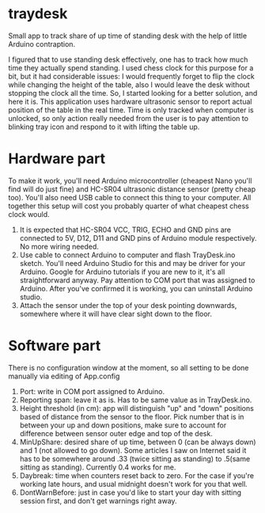 # traydesk
Small app to track share of up time of standing desk with the help of little Arduino contraption.

I figured that to use standing desk effectively, one has to track how much time they actually spend standing. I used chess clock for this purpose for a bit, but it had considerable issues: I would frequently forget to flip the clock while changing the height of the table, also I would leave the desk without stopping the clock all the time. 
So, I started looking for a better solution, and here it is. This application uses hardware ultrasonic sensor to report actual position of the table in the real time.
Time is only tracked when computer is unlocked, so only action really needed from the user is to pay attention to blinking tray icon and respond to it with lifting the table up.

# Hardware part
To make it work, you'll need Arduino microcontroller (cheapest Nano you'll find will do just fine) and HC-SR04 ultrasonic distance sensor (pretty cheap too). You'll also need USB cable to connect this thing to your computer. All together this setup will cost you probably quarter of what cheapest chess clock would.
1. It is expected that HC-SR04 VCC, TRIG, ECHO and GND pins are connected to 5V, D12, D11 and GND pins of Arduino module respectively. No more wiring needed.
2. Use cable to connect Arduino to computer and flash TrayDesk.ino sketch. You'll need Arduino Studio for this and may be driver for your Arduino. Google for Arduino tutorials if you are new to it, it's all straightforward anyway. Pay attention to COM port that was assigned to Arduino. After you've confirmed it is working, you can uninstall Arduino studio.
3. Attach the sensor under the top of your desk pointing downwards, somewhere where it will have clear sight down to the floor.

# Software part
There is no configuration window at the moment, so all setting to be done manually via editing of App.config
1. Port: write in COM port assigned to Arduino.
2. Reporting span: leave it as is. Has to be same value as in TrayDesk.ino. 
3. Height threshold (in cm): app will distinguish "up" and "down" positions based of distance from the sensor to the floor. Pick number that is in between your up and down positions, make sure to account for difference between sensor outer edge and top of the desk.
4. MinUpShare: desired share of up time, between 0 (can be always down) and 1 (not allowed to go down). Some articles I saw on Internet said it has to be somewhere around .33 (twice sitting as standing) to .5(same sitting as standing). Currently 0.4 works for me.
5. Daybreak: time when counters reset back to zero. For the case if you're working late hours, and usual midnight doesn't work for you that well.
6. DontWarnBefore: just in case you'd like to start your day with sitting session first, and don't get warnings right away.
